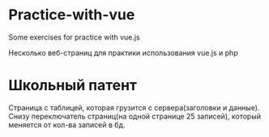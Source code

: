 # Practice-with-vue
Some exercises for practice with vue.js

Несколько веб-страниц для практики использования vue.js и php

# Школьный патент
Страница с таблицей, которая грузится с сервера(заголовки и данные). Снизу переключатель страниц(на одной странице 25 записей), который меняется от кол-ва записей в бд.
